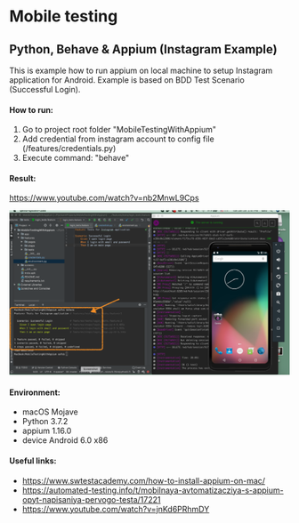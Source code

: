 # Mobile testing 
## Python, Behave &amp; Appium (Instagram Example)

This is example how to run appium on local machine to setup Instagram application for Android.
Example is based on BDD Test Scenario (Successful Login).

#### How to run:
1. Go to project root folder "MobileTestingWithAppium"
2. Add credential from instagram account to config file (/features/credentials.py)
3. Execute command: "behave"

#### Result:
https://www.youtube.com/watch?v=nb2MnwL9Cps

<img src="https://github.com/safo-bora/MobileTestingWithAppium/blob/master/screens/Screen%20Shot%202020-01-28%20at%202.41.39%20PM.png">

#### Environment:
- macOS Mojave 
- Python 3.7.2 
- appium 1.16.0
- device Android 6.0 x86

#### Useful links:
- https://www.swtestacademy.com/how-to-install-appium-on-mac/
- https://automated-testing.info/t/mobilnaya-avtomatizacziya-s-appium-opyt-napisaniya-pervogo-testa/17221
- https://www.youtube.com/watch?v=jnKd6PRhmDY
